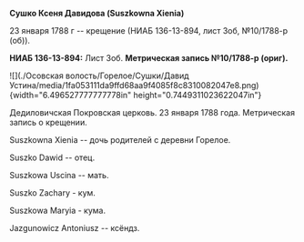 **Сушко Ксеня Давидова (Suszkowna Xienia)**

23 января 1788 г -- крещение (НИАБ 136-13-894, лист 3об, №10/1788-р
(об)).

**НИАБ 136-13-894:** Лист 3об. **Метрическая запись №10/1788-р (ориг).**

![](./Осовская волость/Горелое/Сушки/Давид Устина/media/1fa053111da9ffd68aa9f4085f8c8310082047e8.png){width="6.496527777777778in"
height="0.7449311023622047in"}

Дедиловичская Покровская церковь. 23 января 1788 года. Метрическая
запись о крещении.

Suszkowna Xienia -- дочь родителей с деревни Горелое.

Suszko Dawid -- отец.

Suszkowa Uscina -- мать.

Suszko Zachary - кум.

Suszkowa Maryia - кума.

Jazgunowicz Antoniusz -- ксёндз.

